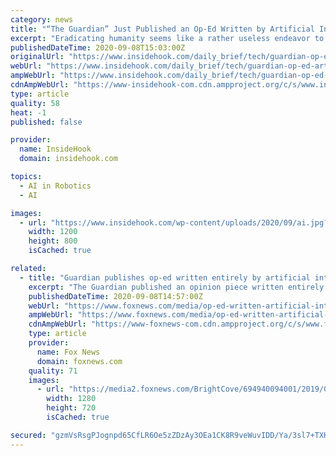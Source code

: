 ```yaml
---
category: news
title: "“The Guardian” Just Published an Op-Ed Written by Artificial Intelligence"
excerpt: "Eradicating humanity seems like a rather useless endeavor to me.” Not a convincing argument, considering that this line and most of the rest of a recently published essay in The Guardian was, in fact,"
publishedDateTime: 2020-09-08T15:03:00Z
originalUrl: "https://www.insidehook.com/daily_brief/tech/guardian-op-ed-artificial-intelligence"
webUrl: "https://www.insidehook.com/daily_brief/tech/guardian-op-ed-artificial-intelligence"
ampWebUrl: "https://www.insidehook.com/daily_brief/tech/guardian-op-ed-artificial-intelligence/amp"
cdnAmpWebUrl: "https://www-insidehook-com.cdn.ampproject.org/c/s/www.insidehook.com/daily_brief/tech/guardian-op-ed-artificial-intelligence/amp"
type: article
quality: 58
heat: -1
published: false

provider:
  name: InsideHook
  domain: insidehook.com

topics:
  - AI in Robotics
  - AI

images:
  - url: "https://www.insidehook.com/wp-content/uploads/2020/09/ai.jpg?fit=1200%2C800"
    width: 1200
    height: 800
    isCached: true

related:
  - title: "Guardian publishes op-ed written entirely by artificial intelligence: ‘I have no desire to wipe out humans’"
    excerpt: "The Guardian published an opinion piece written entirely by artificial intelligence on Tuesday to convince readers that the advanced technology has “no desire to wipe out humans.”"
    publishedDateTime: 2020-09-08T14:57:00Z
    webUrl: "https://www.foxnews.com/media/op-ed-written-artificial-intelligence-robot"
    ampWebUrl: "https://www.foxnews.com/media/op-ed-written-artificial-intelligence-robot.amp"
    cdnAmpWebUrl: "https://www-foxnews-com.cdn.ampproject.org/c/s/www.foxnews.com/media/op-ed-written-artificial-intelligence-robot.amp"
    type: article
    provider:
      name: Fox News
      domain: foxnews.com
    quality: 71
    images:
      - url: "https://media2.foxnews.com/BrightCove/694940094001/2019/09/23/694940094001_6088542466001_6088555437001-vs.jpg"
        width: 1280
        height: 720
        isCached: true

secured: "gzmVsRsgPJognpd65CfLR6Oe5zZDzAy3OEa1CK8R9veWuvIDD/Ya/3sl7+TXK6U0Gg/IPJzx4vT1Stp7jS3RuI7WuTLMVlGMZzBBJw8t16LR5Chj+50Jf4gYnYsKuCGW8kIckDmwGmOplHjZ5k9s8Itp378KfJ4sMIr9x+AxAH8j9WFM3sZhZtukzTNyqPeUJVD7bd+HDN/bPb97oe37HlOcILd8zC0cpkUfac8C1TS+qB72WymRgcbXcxb+wDNqOjHxMBzigrp9n+Hfif5hQqs/Mo/8jrFDsOi6JyZD3g56fxaKg1rV9JYux3NHlU8O4s585o1z0lca2jjNO2UPOZiLhi5pcbNIxxsq0+kDZuU=;l1UOxTG8Zj32eOD7y5OP8g=="
---
```


